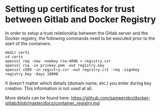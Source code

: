 # Setting up certificates for trust between Gitlab and Docker Registry

In order to setup a trust relationship between the Gitlab server and the Docker registry, the following commands need
to be executed prior to the start of the containers.

```
mkdir certs
cd certs
openssl req -new -newkey rsa:4096 > registry.csr
openssl rsa -in privkey.pem -out registry.key
openssl x509 -in registry.csr -out registry.crt -req -signkey registry.key -days 10000
```

It doesn't matter which details (domain name, etc.) you enter during key creation. This information is not used at all.

More details can be found here: https://github.com/sameersbn/docker-gitlab/blob/master/docs/container_registry.md